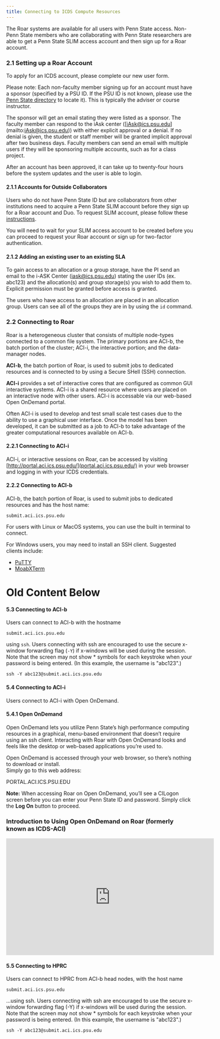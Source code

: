 ```yaml
---
title: Connecting to ICDS Compute Resources
---
```


The Roar systems are available for all users with Penn State access. Non-Penn 
State members who are collaborating with Penn State researchers are able to get 
a Penn State SLIM access account and then sign up for a Roar account.

### 2.1 Setting up a Roar Account

To apply for an ICDS account, please complete our new user form.

Please note: Each non-faculty member signing up for an account must have a 
sponsor (specified by a PSU ID. If the PSU ID is not known, please use the 
[Penn State directory](http://www.work.psu.edu/ldap/) to locate it). This is 
typically the adviser or course instructor.

The sponsor will get an email stating they were listed as a sponsor. The faculty 
member can respond to the iAsk center ([<span class="cmtt-10">iAsk@ics.psu.edu</span>]
(mailto:iAsk@ics.psu.edu)) with either explicit approval or a denial. If no 
denial is given, the student or staff member will be granted implicit approval 
after two business days. Faculty members can send an email with multiple users 
if they will be sponsoring multiple accounts, such as for a class project. 

After an account has been approved, it can take up to twenty-four hours before 
the system updates and the user is able to login.  

#### 2.1.1 Accounts for Outside Collaborators

Users who do not have Penn State ID but are collaborators from other institutions need to acquire a Penn State SLIM account before they sign up for a Roar account and Duo. To request SLIM account, please follow these [instructions](https://www.icds.psu.edu/computing-services/account-setup/).  

You will need to wait for your SLIM access account to be created before you can proceed to request your Roar account or sign up for two-factor authentication.

#### 2.1.2 Adding an existing user to an existing SLA

To gain access to an allocation or a group storage, have the PI send an email to the i-ASK Center ([iask@ics.psu.edu](mailto:iask@ics.psu.edu)) stating the user IDs (ex. abc123) and the allocation(s) and group storage(s) you wish to add them to. Explicit permission must be granted before access is granted.

The users who have access to an allocation are placed in an allocation group. Users can see all of the groups they are in by using the `id` command.

### 2.2 Connecting to Roar

Roar is a heterogeneous cluster that consists of multiple node-types connected to a common file system. The primary portions are ACI-b, the batch portion of the cluster; ACI-i, the interactive portion; and the data-manager nodes.

**ACI-b**, the batch portion of Roar, is used to submit jobs to dedicated resources 
and is connected to by using a Secure SHell (SSH) connection.

**ACI-i** provides a set of interactive cores that are configured as common GUI interactive systems. ACI-i is a shared resource where users are placed on an interactive node with other users. ACI-i is accessable via our web-based Open OnDemand portal.

Often ACI-i is used to develop and test small scale test cases due to the ability to use a graphical user interface. Once the model has been developed, it can be submitted as a job to ACI-b to take advantage of the greater computational resources available on ACI-b.  

#### 2.2.1 Connecting to ACI-i

ACI-i, or interactive sessions on Roar, can be accessed by visiting [http://portal.aci.ics.psu.edu/](portal.aci.ics.psu.edu/) in your web browser and
logging in with your ICDS credentials.

#### 2.2.2 Connecting to ACI-b

ACI-b, the batch portion of Roar, is used to submit jobs to dedicated resources 
and has the host name:

`submit.aci.ics.psu.edu`

For users with Linux or MacOS systems, you can use the built in terminal to connect. 

For Windows users, you may need to install an SSH client. Suggested clients include:
- [PuTTY](https://www.putty.org/)
- [MoabXTerm](https://mobaxterm.mobatek.net/)



# Old Content Below


#### 5.3 Connecting to ACI-b

Users can connect to ACI-b with the hostname

`submit.aci.ics.psu.edu`

using `ssh`. Users  connecting with ssh are encouraged to use the secure x-window forwarding flag (`-Y`) if x-windows will be used during the session. Note that the screen may not show * symbols for each keystroke when your password is being entered. (In this example, the username is "abc123".)

`ssh -Y abc123@submit.aci.ics.psu.edu`

  

#### 5.4 Connecting to ACI-i

Users connect to ACI-i with Open OnDemand.

  

#### 5.4.1 Open OnDemand

Open OnDemand lets you utilize Penn State’s high performance computing resources in a graphical, menu-based environment that doesn’t require using an ssh client. Interacting with Roar with Open OnDemand looks and feels like the desktop or web-based applications you’re used to.

Open OnDemand is accessed through your web browser, so there’s nothing to download or install.  
Simply go to this web address:

PORTAL.ACI.ICS.PSU.EDU

**Note:** When accessing Roar on Open OnDemand, you’ll see a CILogon screen before you can enter your Penn State ID and password. Simply click the **Log On** button to proceed.

### Introduction to Using Open OnDemand on Roar (formerly known as ICDS-ACI)

<iframe loading="lazy" src="https://www.youtube.com/embed/ekiz0o94pwQ" allowfullscreen="allowfullscreen" width="560" height="315" frameborder="0"><span data-mce-type="bookmark" style="display: inline-block; width: 0px; overflow: hidden; line-height: 0;" class="mce_SELRES_start">﻿</span></iframe>

  

#### 5.5 Connecting to HPRC

Users can connect to HPRC from ACI-b head nodes, with the host name

`submit.aci.ics.psu.edu`

…using ssh. Users connecting with ssh are encouraged to use the secure x-window forwarding flag (-Y) if x-windows will be used during the session. Note that the screen may not show * symbols for each keystroke when your password is being entered. (In this example, the username is "abc123".)

`ssh -Y abc123@submit.aci.ics.psu.edu`

  
